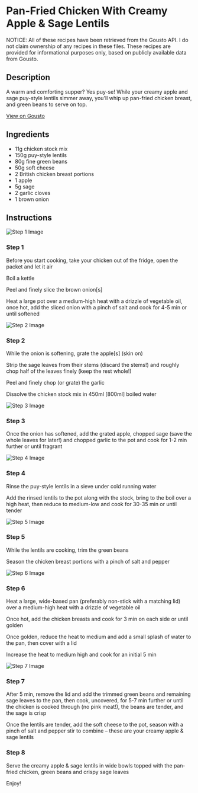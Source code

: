 # Pan-Fried Chicken With Creamy Apple & Sage Lentils 

NOTICE: All of these recipes have been retrieved from the Gousto API. I do not claim ownership of any recipes in these files. These recipes are provided for informational purposes only, based on publicly available data from Gousto.

## Description

A warm and comforting supper? Yes puy-se! While your creamy apple and sage puy-style lentils simmer away, you'll whip up pan-fried chicken breast, and green beans to serve on top.


[View on Gousto](https://www.gousto.co.uk/recipes/cookbook/pan-fried-chicken-with-creamy-apple-sage-lentils)

## Ingredients

- 11g chicken stock mix
- 150g puy-style lentils
- 80g fine green beans
- 50g soft cheese
- 2 British chicken breast portions
- 1 apple
- 5g sage
- 2 garlic cloves
- 1 brown onion

## Instructions

![Step 1 Image](https://production-media.gousto.co.uk/cms/recipe-step-image/step-1-1650388505564-x200.jpg)

### Step 1

Before you start cooking, take your chicken out of the fridge, open the packet and let it air

Boil a kettle

Peel and finely slice the brown onion<span class="text-danger">[s]</span>

Heat a large pot over a medium-high heat with a drizzle of vegetable oil, once hot, add the sliced onion with a pinch of salt and cook for 4-5 min or until softened

![Step 2 Image](https://production-media.gousto.co.uk/cms/recipe-step-image/step-2-1650388546252-x200.jpg)

### Step 2

While the onion is softening, grate the apple<span class="text-danger">[s]</span> (skin on)

Strip the sage leaves from their stems (discard the stems!) and roughly chop half of the leaves finely (keep the rest whole!)

Peel and finely chop (or grate) the garlic

Dissolve the chicken stock mix in 450ml <span class="text-danger">[800ml]</span> boiled water

![Step 3 Image](https://production-media.gousto.co.uk/cms/recipe-step-image/step-3-1650388567847-x200.jpg)

### Step 3

Once the onion has softened, add the grated apple, chopped sage (save the whole leaves for later!) and chopped garlic to the pot and cook for 1-2 min further or until fragrant

![Step 4 Image](https://production-media.gousto.co.uk/cms/recipe-step-image/step-4-1650388590677-x200.jpg)

### Step 4

Rinse the puy-style lentils in a sieve under cold running water

Add the rinsed lentils to the pot along with the stock, bring to the boil over a high heat, then reduce to medium-low and cook for 30-35 min or until tender

![Step 5 Image](https://production-media.gousto.co.uk/cms/recipe-step-image/step-5-1650388597681-x200.jpg)

### Step 5

While the lentils are cooking, trim the green beans

Season the chicken breast portions with a pinch of salt and pepper

![Step 6 Image](https://production-media.gousto.co.uk/cms/recipe-step-image/step-6-1650388646369-x200.jpg)

### Step 6

Heat a large, wide-based pan (preferably non-stick with a matching lid) over a medium-high heat with a drizzle of vegetable oil

Once hot, add the chicken breasts and cook for 3 min on each side or until golden

Once golden, reduce the heat to medium and add a small splash of water to the pan, then cover with a lid

Increase the heat to medium high and cook for an initial 5 min

![Step 7 Image](https://production-media.gousto.co.uk/cms/recipe-step-image/step-7-1650388660566-x200.jpg)

### Step 7

After 5 min, remove the lid and add the trimmed green beans and remaining sage leaves to the pan, then cook, uncovered, for 5-7 min further or until the chicken is cooked through (no pink meat!), the beans are tender, and the sage is crisp

Once the lentils are tender, add the soft cheese to the pot, season with a pinch of salt and pepper stir to combine – these are your creamy apple & sage lentils

### Step 8

Serve the creamy apple & sage lentils in wide bowls topped with the pan-fried chicken, green beans and crispy sage leaves

Enjoy!

